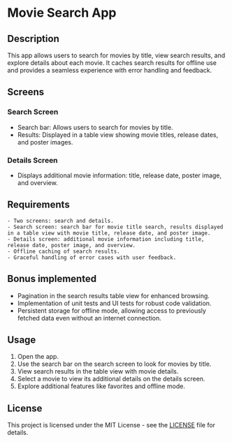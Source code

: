 # Movie Search App

## Description

This app allows users to search for movies by title, view search results, and explore details about each movie. It caches search results for offline use and provides a seamless experience with error handling and feedback.

## Screens

### Search Screen

- Search bar: Allows users to search for movies by title.
- Results: Displayed in a table view showing movie titles, release dates, and poster images.

### Details Screen

- Displays additional movie information: title, release date, poster image, and overview.

## Requirements

```plaintext
- Two screens: search and details.
- Search screen: search bar for movie title search, results displayed in a table view with movie title, release date, and poster image.
- Details screen: additional movie information including title, release date, poster image, and overview.
- Offline caching of search results.
- Graceful handling of error cases with user feedback.
```
## Bonus implemented

- Pagination in the search results table view for enhanced browsing.
- Implementation of unit tests and UI tests for robust code validation.
- Persistent storage for offline mode, allowing access to previously fetched data even without an internet connection.

## Usage

1. Open the app.
2. Use the search bar on the search screen to look for movies by title.
3. View search results in the table view with movie details.
4. Select a movie to view its additional details on the details screen.
5. Explore additional features like favorites and offline mode.

## License
This project is licensed under the MIT License - see the [LICENSE](LICENSE) file for details.






